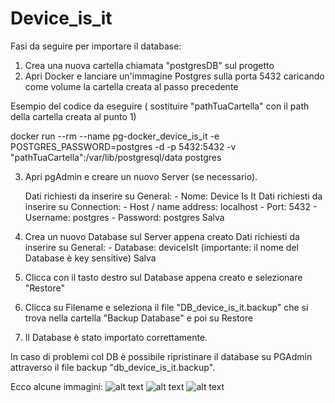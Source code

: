# Device_is_it
Fasi da seguire per importare il database:

1) Crea una nuova cartella chiamata "postgresDB" sul progetto
2) Apri Docker e lanciare un'immagine Postgres sulla porta 5432 caricando come volume la cartella creata al passo precedente

 Esempio del codice da eseguire ( sostituire "pathTuaCartella" con il path della cartella creata al punto 1)

 docker run --rm --name pg-docker_device_is_it  -e POSTGRES_PASSWORD=postgres -d -p 5432:5432 -v "pathTuaCartella":/var/lib/postgresql/data postgres

3) Apri pgAdmin e creare un nuovo Server (se necessario).

	Dati richiesti da inserire su General:
		- Nome:  Device Is It
	Dati richiesti da inserire su Connection:
		-  Host / name address: localhost
		-  Port: 5432
		-  Username: postgres
		-  Password: postgres 
	Salva
		
		
4) Crea un nuovo Database sul Server appena creato 
	Dati richiesti da inserire su General:
		- Database: deviceIsIt  (importante: il nome del Database è key sensitive)
	Salva 

5) Clicca con il tasto destro sul Database appena creato e selezionare "Restore"
6) Clicca su Filename e seleziona il file "DB_device_is_it.backup" che si trova nella cartella "Backup Database" e poi su Restore
7) Il Database è stato importato correttamente.  

In caso di problemi col  DB è possibile ripristinare il database su PGAdmin attraverso il file backup "db_device_is_it.backup".

Ecco alcune immagini:
![alt text](https://i.ibb.co/m0BPDZx/Schermata-2021-01-25-alle-22-59-26.png)
![alt text](https://i.ibb.co/Kmmwpmz/Schermata-2021-01-25-alle-23-04-21.png)
![alt text](https://i.ibb.co/7vb4WLK/Schermata-2021-01-25-alle-23-04-36.png)
